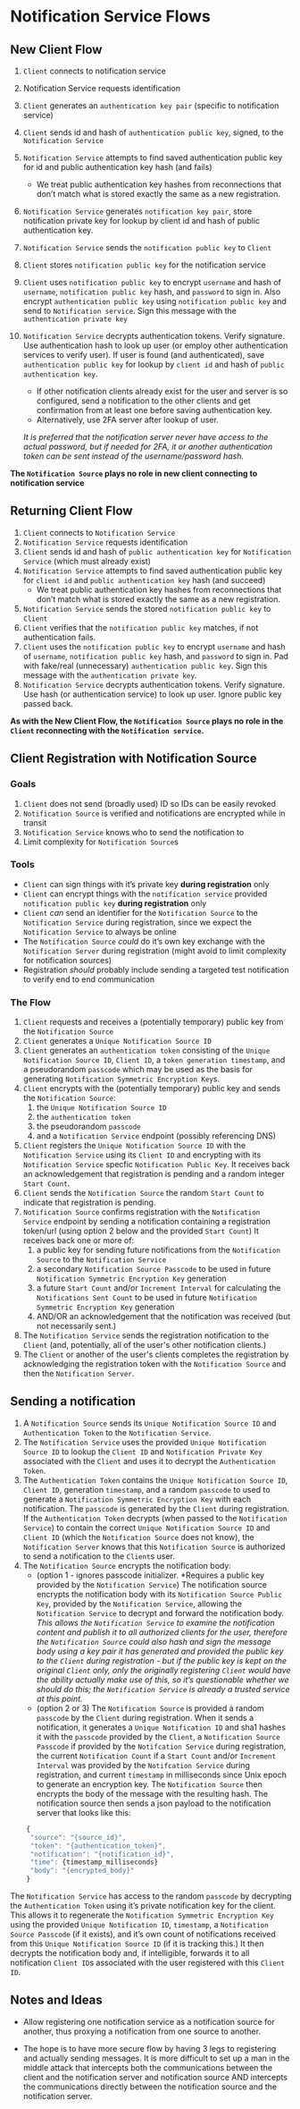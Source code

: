 # Notification Service Flows

## New Client Flow
1. `Client` connects to notification service
2. Notification Service requests identification
3. `Client` generates an `authentication key pair` (specific to notification service)
4. `Client` sends id and hash of `authentication public key`, signed, to the `Notification Service`
5. `Notification Service` attempts to find saved authentication public key for id and public authentication key hash (and fails)
	- We treat public authentication key hashes from reconnections that don’t match what is stored exactly the same as a new registration.
6. `Notification Service` generates `notification key pair`, store notification private key for lookup by client id and hash of public authentication key.
7. `Notification Service` sends the `notification public key` to `Client`
8. `Client` stores `notification public key` for the notification service
9. `Client` uses `notification public key` to encrypt `username` and hash of `username`, `notification public key` hash, and `password` to sign in. Also encrypt `authentication public key` using `notification public key` and send to `Notification service`. Sign this message with the `authentication private key`
10. `Notification Service` decrypts authentication tokens. Verify signature. Use authentication hash to look up user (or employ other authentication services to verify user). If user is found (and authenticated), save `authentication public key` for lookup by `client id` and hash of `public authentication key`.
	+ If other notification clients already exist for the user and server is so configured, send a notification to the other clients and get confirmation from at least one before saving authentication key.
	+ Alternatively, use 2FA server after lookup of user. 
	
	_It is preferred that the notification server never have access to the actual password, but if needed for 2FA, it or another authentication token can be sent instead of the username/password hash._

**The `Notification Source` plays no role in new client connecting to notification service**


## Returning Client Flow
1. `Client` connects to `Notification Service`
2. `Notification Service` requests identification
3. `Client` sends id and hash of `public authentication key` for `Notification Service` (which must already exist)
4. `Notification Service` attempts to find saved authentication public key for `client id` and `public authentication key` hash (and succeed)
	+ We treat public authentication key hashes from reconnections that don’t match what is stored exactly the same as a new registration.
5. `Notification Service` sends the stored `notification public key` to `Client` 
6. `Client` verifies that the `notification public key` matches, if not authentication fails.
7. `Client` uses the `notification public key` to encrypt `username` and hash of `username`, `notification public key` hash, and `password` to sign in. Pad with fake/real (unnecessary) `authentication public key`. Sign this message with the `authentication private key`.
8. `Notification Service` decrypts authentication tokens. Verify signature. Use hash (or authentication service) to look up user. Ignore public key passed back.


**As with the New Client Flow, the `Notification Source` plays no role in the `Client` reconnecting with the `Notification service`.**


## Client Registration with Notification Source

### Goals
1. `Client` does not send (broadly used) ID so IDs can be easily revoked
2. `Notification Source` is verified and notifications are encrypted while in transit
3. `Notification Service` knows who to send the notification to
4. Limit complexity for `Notification Source`s

### Tools
+ `Client` can sign things with it’s private key **during registration** only
+ `Client` can encrypt things with the `notification service` provided `notification public key` **during registration** only
+ `Client` *can* send an identifier for the `Notification Source` to the `Notification Service` during registration, since we expect the `Notification Service` to always be online
+ The `Notification Source` *could* do it’s own key exchange with the `Notification Server` during registration (might avoid to limit complexity for notification sources)
+ Registration *should* probably include sending a targeted test notification to verify end to end communication

### The Flow
1. `Client` requests and receives a (potentially temporary) public key from the `Notification Source`
2. `Client` generates a `Unique Notification Source ID` 
3. `Client` generates an `authentication token` consisting of the `Unique Notification Source ID`, `Client ID`, a `token generation timestamp`, and a pseudorandom `passcode` which may be used as the basis for generating `Notification Symmetric Encryption Key`s.
4. `Client` encrypts with the (potentially temporary) public key and sends the `Notification Source`:
    1. the `Unique Notification Source ID`
    2. the `authentication token`
    3. the pseudorandom `passcode`
    4. and a `Notification Service` endpoint (possibly referencing DNS)
5. `Client` registers the `Unique Notification Source ID` with the `Notification Service` using its `Client ID` and encrypting with its `Notification Service` specfic `Notification Public Key`. It receives back an acknowledgement that registration is pending and a random integer `Start Count`.
6. `Client` sends the `Notification Source` the random `Start Count` to indicate that registration is pending.
7. `Notification Source` confirms registration with the `Notification Service` endpoint by sending a notification containing a registration token/url (using option 2 below and the provided `Start Count`) It receives back one or more of:
    1. a public key for sending future notifications from the `Notification Source` to the `Notification Service`
    2. a secondary `Notification Source Passcode` to be used in future `Notification Symmetric Encryption Key` generation
    3. a future `Start Count` and/or `Increment Interval` for calculating the `Notifications Sent Count` to be used in future `Notification Symmetric Encryption Key` generation
    4. AND/OR an acknowledgement that the notification was received (but not necessarily sent.)
8. The `Notification Service` sends the registration notification to the `Client` (and, potentially, all of the user's other notification clients.)
9. The `Client` or another of the user's clients completes the registration by acknowledging the registration token with the `Notification Source` and then the `Notification Server`.

## Sending a notification

1. A `Notification Source` sends its `Unique Notification Source ID` and `Authentication Token` to the `Notification Service`.
2. The `Notification Service` uses the provided `Unique Notification Source ID` to lookup the `Client ID` and `Notification Private Key` associated with the `Client` and uses it to decrypt the `Authentication Token`.
3. The `Authentication Token` contains the `Unique Notification Source ID`, `Client ID`, generation `timestamp`, and a random `passcode` to used to generate a `Notification Symmetric Encryption Key` with each notification. The `passcode` is generated by the `Client` during registration. If the `Authentication Token` decrypts (when passed to the `Notification Service`) to contain the correct `Unique Notification Source ID` and `Client ID` (which the `Notification Source` does not know), the `Notification Server` knows that this `Notification Source` is authorized to send a notification to the `Client`s user.
4. The `Notification Source` encrypts the notification body:
	+ (option 1 - ignores passcode initializer. *Requires a public key provided by the `Notification Service`) The notification source encrypts the notification body with its `Notification Source Public Key`, provided by the `Notification Service`, allowing the `Notification Service` to decrypt and forward the notification body. 	_This allows the `Notification Service` to examine the notification content and publish it to all authorized clients for the user, therefore the `Notification Source` could also hash and sign the message body using a key pair it has generated and provided the public key to the `Client` during registration - but if the public key is kept on the original `Client` only, only the originally registering `Client` would have the ability actually make use of this, so it’s questionable whether we should do this; the `Notification Service` is already a trusted service at this point._
	+ (option 2 or 3) The `Notification Source` is provided a random `passcode` by the `Client` during registration. When it sends a notification, it generates a `Unique Notification ID` and sha1 hashes it with the `passcode` provided by the `Client`, a `Notification Source Passcode` if provided by the `Notifcation Service` during registration, the current `Notification Count` if a `Start Count` and/or `Increment Interval` was provided by the `Notifcation Service` during registration, and current `timestamp` in milliseconds since Unix epoch to generate an encryption key. The `Notification Source` then encrypts the body of the message with the resulting hash. The notification source then sends a json payload to the notification server that looks like this:

~~~javascript
	{
	 "source": "{source_id}",
	 "token": "{authentication_token}",
	 "notification": "{notification_id}",
	 "time": {timestamp_milliseconds}
	 "body": "{encrypted_body}"
	}
~~~

The `Notification Service` has access to the random `passcode` by decrypting the `Authentication Token` using it’s private notification key for the client. This allows it to regenerate the `Notification Symmetric Encryption Key` using the provided `Unique Notification ID`, `timestamp`, a `Notification Source Passcode` (if it exists), and it’s own count of notifications received from this `Unique Notification Source ID` (if it is tracking this.) It then decrypts the notification body and, if intelligible, forwards it to all notification `Client ID`s associated with the user registered with this `Client ID`.


## Notes and Ideas

+ Allow registering one notification service as a notification source for another, thus proxying a notification from one source to another.

+ The hope is to have more secure flow by having 3 legs to registering and actually sending messages. It is more difficult to set up a man in the middle attack that intercepts both the communications between the client and the notification server and notification source AND intercepts the communications directly between the notification source and the notification server.



